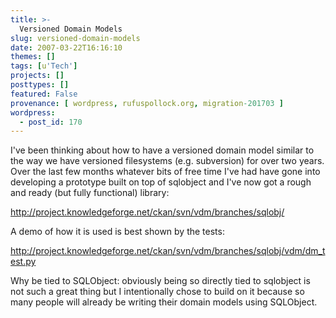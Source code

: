 ```yaml
---
title: >-
  Versioned Domain Models
slug: versioned-domain-models
date: 2007-03-22T16:16:10
themes: []
tags: [u'Tech']
projects: []
posttypes: []
featured: False
provenance: [ wordpress, rufuspollock.org, migration-201703 ]
wordpress:
  - post_id: 170
---
```


I've been thinking about how to have a versioned domain model similar to the way we have versioned filesystems (e.g. subversion) for over two years. Over the last few months whatever bits of free time I've had have gone into developing a prototype built on top of sqlobject and I've now got a rough and ready (but fully functional) library: 

<http://project.knowledgeforge.net/ckan/svn/vdm/branches/sqlobj/>

A demo of how it is used is best shown by the tests:

<http://project.knowledgeforge.net/ckan/svn/vdm/branches/sqlobj/vdm/dm_test.py>

Why be tied to SQLObject: obviously being so directly tied to sqlobject is not such a great thing but I intentionally chose to build on it because so many people will already be writing their domain models using SQLObject.

